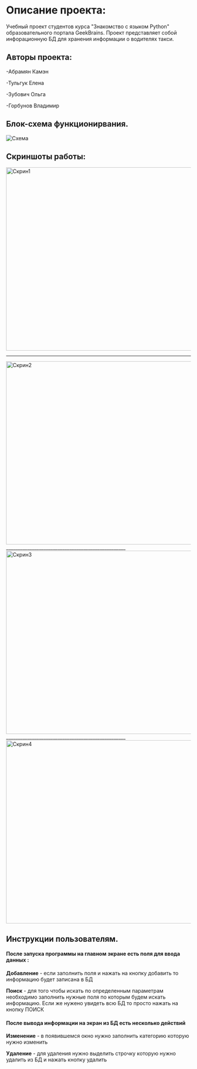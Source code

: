 # Описание проекта:
Учебный проект студентов курса "Знакомство с языком Python" образовательного портала GeekBrains.
Проект представляет собой инфорационную БД для хранения информации о водителях такси.


## Авторы проекта:


-Абрамян Камэн

-Тульгук Елена

-Зубович Ольга

-Горбунов Владимир

## Блок-схема функционирвания.

<image src="https://i.ibb.co/NsdK8Pk/Untitled-Diagram-2.jpg" alt="Схема">

## Скриншоты работы: 

<img width="2048" alt="Скрин1" src="https://ibb.co/VvCYQDg" height="500">

___________________________________________________
<img width="2048" alt="Скрин2" src="https://i.ibb.co/2ddqzLx/2022-11-23-12-42-01.png" height="500">
___________________________________________________
<img width="2048" alt="Скрин3" src="https://i.ibb.co/84M1854/2022-11-23-12-42-35.png" height="500">
___________________________________________________
<img width="1024" alt="Скрин4" src="https://i.ibb.co/zPb6Bys/2022-11-23-12-42-21.png" height="500">


## Инструкции пользователям.
#### После запуска программы на главном экране есть поля для ввода данных :

**Добавление** - если заполнить поля и нажать на кнопку добавить то информацию будет записана в БД

**Поиск** - для того чтобы искать по определенным параметрам необходимо заполнить нужные поля по которым будем искать информацию.
Если же нужено увидеть всю БД то просто нажать на кнопку ПОИСК

#### После вывода информации на экран из БД есть несколько действий

**Изменение** - в появившемся окно нужно заполнить категорию которую нужно изменить

**Удаление** - для удаления нужно выделить строчку которую нужно удалить из БД и нажать кнопку удалить

